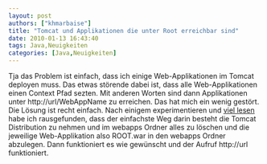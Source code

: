 ```yaml
---
layout: post
authors: ["khmarbaise"]
title: "Tomcat und Applikationen die unter Root erreichbar sind"
date: 2010-01-13 16:43:40
tags: Java,Neuigkeiten
categories: [Java,Neuigkeiten]
---
```

Tja das Problem ist einfach, dass ich einige Web-Applikationen im Tomcat deployen muss. Das etwas störende dabei ist, dass alle Web-Applikationen einen Context Pfad sezten. Mit anderen Worten sind dann Applikationen unter http://url/WebAppName zu erreichen. Das hat mich ein wenig gestört. Die Lösung ist recht einfach. Nach einigem experimentieren und <a href="http://www.coderanch.com/t/87915/Tomcat/tomcat-define-context-root-name#470683">viel lesen</a> habe ich rausgefunden, dass der einfachste Weg darin besteht die Tomcat Distribution zu nehmen und im webapps Ordner alles zu löschen und die jeweilige Web-Applikation also ROOT.war in den webapps Ordner abzulegen. Dann funktioniert es wie gewünscht und der Aufruf http://url funktioniert.
